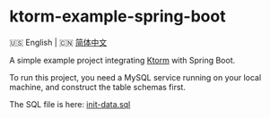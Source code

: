 
# ktorm-example-spring-boot

:us: English | :cn: [简体中文](README_cn.md)

A simple example project integrating [Ktorm](https://www.ktorm.org/) with Spring Boot. 

To run this project, you need a MySQL service running on your local machine, and construct the table schemas first.

The SQL file is here: [init-data.sql](init-data.sql)
